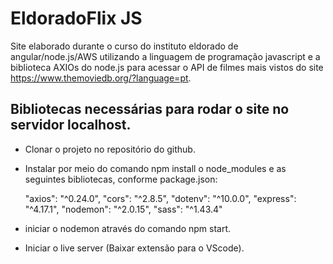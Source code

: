 # EldoradoFlix JS

Site elaborado durante o curso do instituto eldorado de angular/node.js/AWS utilizando a linguagem de programação javascript e a biblioteca AXIOs do node.js para acessar o API de filmes mais vistos do site https://www.themoviedb.org/?language=pt.

## Bibliotecas necessárias para rodar o site no servidor localhost.

- Clonar o projeto no repositório do github.

- Instalar por meio do comando npm install o node_modules e as seguintes bibliotecas, conforme package.json:

    "axios": "^0.24.0",
    "cors": "^2.8.5",
    "dotenv": "^10.0.0",
    "express": "^4.17.1",
    "nodemon": "^2.0.15",
    "sass": "^1.43.4"

- iniciar o nodemon através do comando npm start.

- Iniciar o live server (Baixar extensão para o VScode).
